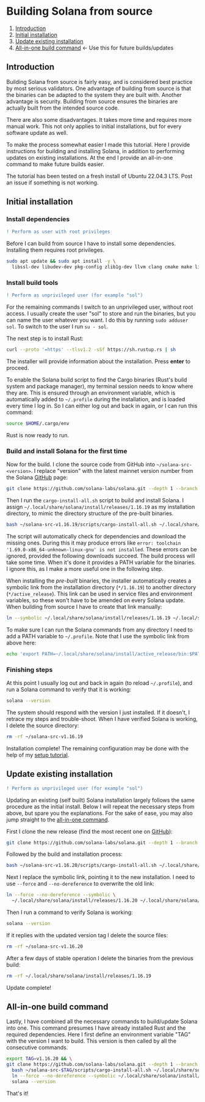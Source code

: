 # Building Solana from source

 1. [Introduction](#introduction)
 2. [Initial installation](#initial-installation)
 3. [Update existing installation](#update-existing-installation)
 4. [All-in-one build command](#all-in-one-build-command) <- Use this for future builds/updates


## Introduction

Building Solana from source is fairly easy, and is considered best practice by most serious validators. One advantage of building from source is that the binaries can be adapted to the system they are built with. Another advantage is security. Building from source ensures the binaries are actually built from the intended source code.

There are also some disadvantages. It takes more time and requires more manual work. This not only applies to initial installations, but for every software update as well.

To make the process somewhat easier I made this tutorial. Here I provide instructions for building and installing Solana, in addition to performing updates on existing installations. At the end I provide an all-in-one command to make future builds easier.

The tutorial has been tested on a fresh install of Ubuntu 22.04.3 LTS. Post an issue if something is not working.


## Initial installation

### Install dependencies
```diff
! Perform as user with root privileges
```

Before I can build from source I have to install some dependencies. Installing them requires root privileges.
```bash
sudo apt update && sudo apt install -y \
  libssl-dev libudev-dev pkg-config zlib1g-dev llvm clang cmake make libprotobuf-dev protobuf-compiler
```

### Install build tools
```diff
! Perform as unprivileged user (for example "sol")
```
For the remaining commands I switch to an unprivileged user, without root access. I usually create the user "sol" to store and run the binaries, but you can name the user whatever you want. I do this by running `sudo adduser sol`. To switch to the user I run `su - sol`.

The next step is to install Rust:
```bash
curl --proto '=https' --tlsv1.2 -sSf https://sh.rustup.rs | sh
```
The installer will provide information about the installation. Press **enter** to proceed.

To enable the Solana build script to find the Cargo binaries (Rust's build system and package manager), my terminal session needs to know where they are. This is ensured through an environment variable, which is automatically added to `~/.profile` during the installation, and is loaded every time I log in. So I can either log out and back in again, or I can run this command:
```bash
source $HOME/.cargo/env
```
Rust is now ready to run.

### Build and install Solana for the first time

Now for the build. I clone the source code from GitHub into `~/solana-src-<version>`. I replace "version" with the latest mainnet version number from the Solana [GitHub](https://github.com/solana-labs/solana/releases/latest) page:
```bash
git clone https://github.com/solana-labs/solana.git --depth 1 --branch v1.16.19 ~/solana-src-v1.16.19
```

Then I run the `cargo-install-all.sh` script to build and install Solana. I assign `~/.local/share/solana/install/releases/1.16.19` as my installation directory, to mimic the directory structure of the pre-built binaries.
```bash
bash ~/solana-src-v1.16.19/scripts/cargo-install-all.sh ~/.local/share/solana/install/releases/1.16.19
```
The script will automatically check for dependencies and download the missing ones. During this it may produce errors like `error: toolchain '1.69.0-x86_64-unknown-linux-gnu' is not installed`. These errors can be ignored, provided the following downloads succeed. The build process will take some time. When it's done it provides a PATH variable for the binaries. I ignore this, as I make a more useful one in the following step.

When installing the *pre-built* binaries, the installer automatically creates a symbolic link from the installation directory (`*/1.16.19`) to another directory (`*/active_release`). This link can be used in service files and environment variables, so these won't have to be amended on every Solana update. When building from source I have to create that link manually:
```bash
ln --symbolic ~/.local/share/solana/install/releases/1.16.19 ~/.local/share/solana/install/active_release
```

To make sure I can run the Solana commands from any directory I need to add a PATH variable to `~/.profile`. Note that I use the symbolic link from above here:
```bash
echo 'export PATH=~/.local/share/solana/install/active_release/bin:$PATH' >> ~/.profile
```

### Finishing steps

At this point I usually log out and back in again (to reload `~/.profile`), and run a Solana command to verify that it is working:
```bash
solana --version
```

The system should respond with the version I just installed. If it doesn't, I retrace my steps and trouble-shoot. When I have verified Solana is working, I delete the source directory:
```bash
rm -rf ~/solana-src-v1.16.19
```
Installation complete! The remaining configuration may be done with the help of my [setup tutorial](https://github.com/agjell/sol-tutorials/blob/master/setting-up-a-solana-devnet-validator.md#configure-solana).


## Update existing installation
```diff
! Perform as unprivileged user (for example "sol")
```

Updating an existing (self built) Solana installation largely follows the same procedure as the initial install. Below I will repeat the necessary steps from above, but spare you the explanations. For the sake of ease, you may also jump straight to the [all-in-one command](#all-in-one-build-command).

First I clone the new release (find the most recent one on [GitHub](https://github.com/solana-labs/solana/releases/)):
```bash
git clone https://github.com/solana-labs/solana.git --depth 1 --branch v1.16.20 ~/solana-src-v1.16.20
```

Followed by the build and installation process:
```bash
bash ~/solana-src-v1.16.20/scripts/cargo-install-all.sh ~/.local/share/solana/install/releases/1.16.20
```

Next I replace the symbolic link, pointing it to the new installation. I need to use `--force` and `--no-dereference` to overwrite the old link:
```bash
ln --force --no-dereference --symbolic \
  ~/.local/share/solana/install/releases/1.16.20 ~/.local/share/solana/install/active_release
```

Then I run a command to verify Solana is working:
```bash
solana --version
```

If it replies with the updated version tag I delete the source files:
```bash
rm -rf ~/solana-src-v1.16.20
```

After a few days of stable operation I delete the binaries from the previous build:
```bash
rm -rf ~/.local/share/solana/install/releases/1.16.19
```
Update complete!

## All-in-one build command

Lastly, I have combined all the necessary commands to build/update Solana into one. This command presumes I have already installed Rust and the required dependencies. Here I first define an environment variable "TAG" with the version I want to build. This version is then called by all the consecutive commands.

```bash
export TAG=v1.16.20 && \
git clone https://github.com/solana-labs/solana.git --depth 1 --branch $TAG ~/solana-src-$TAG && \
  bash ~/solana-src-$TAG/scripts/cargo-install-all.sh ~/.local/share/solana/install/releases/$TAG && \
  ln --force --no-dereference --symbolic ~/.local/share/solana/install/releases/$TAG ~/.local/share/solana/install/active_release && \
  solana --version
```
That's it!